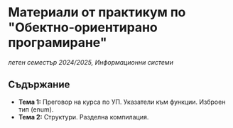 # Материали от практикум по "Обектно-ориентирано програмиране"
*летен семестър 2024/2025, Информационни системи*

## Съдържание

- **Тема 1:** Преговор на курса по УП. Указатели към функции. Изброен тип (enum).
- **Тема 2:** Структури. Разделна компилация.

